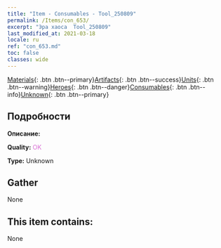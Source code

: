 ```yaml
---
title: "Item - Consumables - Tool_250809"
permalink: /Items/con_653/
excerpt: "Эра хаоса  Tool_250809"
last_modified_at: 2021-03-18
locale: ru
ref: "con_653.md"
toc: false
classes: wide
---
```

 [Materials](/ru/Items/){: .btn .btn--primary}[Artifacts](/ru/Items/Artifacts/){: .btn .btn--success}[Units](/ru/Items/Units/){: .btn .btn--warning}[Heroes](/ru/Items/Heroes/){: .btn .btn--danger}[Consumables](/ru/Items/Consumables/){: .btn .btn--info}[Unknown](/ru/Items/Unknown/){: .btn .btn--primary}

## Подробности
 **Описание:** 

 **Quality:** <span style="color: #DA70D6">OK</span>

 **Type:** Unknown

## Gather

  None

## This item contains:

  None

